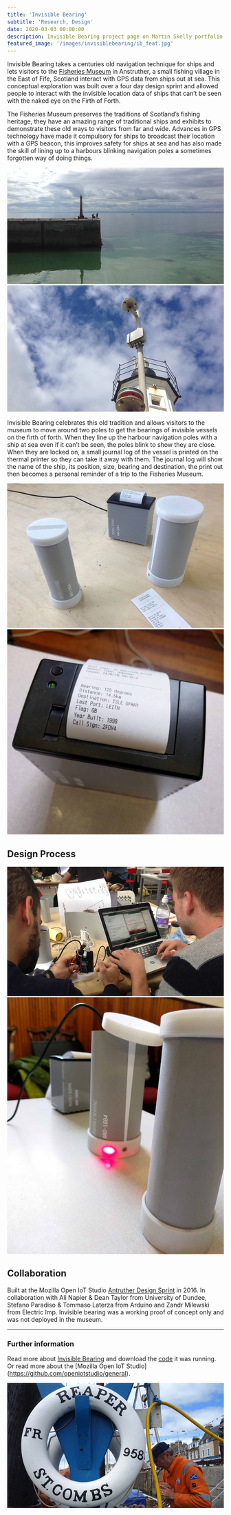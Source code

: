 ```yaml
---
title: 'Invisible Bearing'
subtitle: 'Research, Design'
date: 2020-03-03 00:00:00
description: Invisible Bearing project page on Martin Skelly portfolio website.
featured_image: '/images/invisiblebearing/ib_feat.jpg'
---
```


Invisible Bearing takes a centuries old navigation technique for ships and lets visitors to the [Fisheries Museum](https://www.scotfishmuseum.org/) in Anstruther, a small fishing village in the East of Fife, Scotland interact with GPS data from ships out at sea. This conceptual exploration was built over a four day design sprint and allowed people to interact with the invisible location data of ships that can’t be seen with the naked eye on the Firth of Forth.

The Fisheries Museum preserves the traditions of Scotland’s fishing heritage, they have an amazing range of traditional ships and exhibits to demonstrate these old ways to visitors from far and wide. Advances in GPS technology have made it compulsory for ships to broadcast their location with a GPS beacon, this improves safety for ships at sea and has also made the skill of lining up to a harbours blinking navigation poles a sometimes forgotten way of doing things.

<div class="gallery" data-columns="2">
	<img src="/images/invisiblebearing/ib_harbour.jpg">
	<img src="/images/invisiblebearing/ib_pole.jpg">
</div>

Invisible Bearing celebrates this old tradition and allows visitors to the museum to move around two poles to get the bearings of invisible vessels on the firth of forth. When they line up the harbour navigation poles with a ship at sea even if it can’t be seen, the poles blink to show they are close. When they are locked on, a small journal log of the vessel is printed on the thermal printer so they can take it away with them. The journal log will show the name of the ship, its position, size, bearing and destination, the print out then becomes a personal reminder of a trip to the Fisheries Museum.

<div class="gallery" data-columns="2">
	<img src="/images/invisiblebearing/ib_ply.jpg">
	<img src="/images/invisiblebearing/ib_print.jpg">
</div>


## Design Process
<div class="gallery" data-columns="2">
	<img src="/images/invisiblebearing/ib_making.jpg">
	<img src="/images/invisiblebearing/ib_demo.jpg">
</div>


## Collaboration
Built at the Mozilla Open IoT Studio [Antruther Design Sprint](https://github.com/openiotstudio/general/blob/master/publications/openiot_digitalbook_anstruther.pdf) in 2016. In collaboration with Ali Napier & Dean Taylor from University of Dundee, Stefano Paradiso & Tommaso Laterza from Arduino and Zandr Milewski from Electric Imp. Invisible bearing was a working proof of concept only and was not deployed in the museum.

---
### Further information

Read more about [Invisible Bearing](https://github.com/openiotstudio/invisible-bearing) and download the [code](https://github.com/openiotstudio/invisible-bearing) it was running. Or read more about the [Mozilla Open IoT Studio] (https://github.com/openiotstudio/general).

![](/images/invisiblebearing/ib_reaper.jpg)
